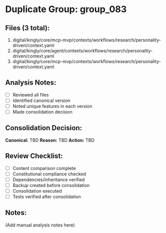 # Duplicate Group: group_083

## Files (3 total):
1. digital/kingly/core/mcp-mvp/contexts/workflows/research/personality-driven/context.yaml
2. digital/kingly/core/agent/contexts/workflows/research/personality-driven/context.yaml
3. digital/kingly/core/mcp-mvp/contexts/workflows/research/personality-driven/context.yaml

## Analysis Notes:
- [ ] Reviewed all files
- [ ] Identified canonical version
- [ ] Noted unique features in each version
- [ ] Made consolidation decision

## Consolidation Decision:
**Canonical:** TBD
**Reason:** TBD
**Action:** TBD

## Review Checklist:
- [ ] Content comparison complete
- [ ] Constitutional compliance checked
- [ ] Dependencies/inheritance verified
- [ ] Backup created before consolidation
- [ ] Consolidation executed
- [ ] Tests verified after consolidation

## Notes:
(Add manual analysis notes here)
